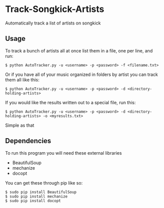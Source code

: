 # Track-Songkick-Artists


Automatically track a list of artists on songkick

## Usage

To track a bunch of artists all at once list them in a file, one per line, and run:

    $ python AutoTracker.py -u <username> -p <password> -f <filename.txt> 
    
Or if you have all of your music organized in folders by artist you can track them all like this:

    $ python AutoTracker.py -u <username> -p <password> -d <directory-holding-artists>
    
If you would like the results written out to a special file, run this:

    $ python AutoTracker.py -u <username> -p <password> -d <directory-holding-artists> -o <myresults.txt>
    
Simple as that

## Dependencies

To run this program you will need these external libraries

* BeautifulSoup
* mechanize
* docopt

You can get these through pip like so:

    $ sudo pip install BeautifulSoup
    $ sudo pip install mechanize
    $ sudo pip install docopt
    
